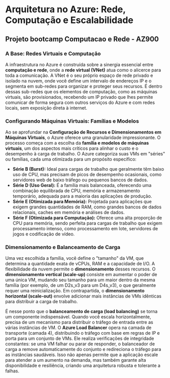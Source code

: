# Arquitetura no Azure: Rede, Computação e Escalabilidade

## Projeto bootcamp Computacao e Rede - AZ900

### A Base: Redes Virtuais e Computação

A infraestrutura no Azure é construída sobre a sinergia essencial entre **computação e rede**, onde a **rede virtual (VNet)** atua como o alicerce para toda a comunicação. A VNet é o seu próprio espaço de rede privado e isolado na nuvem, onde você define um intervalo de endereços IP e o segmenta em sub-redes para organizar e proteger seus recursos. É dentro dessas sub-redes que os elementos de computação, como as máquinas virtuais, são provisionados, recebendo um IP privado que lhes permite comunicar de forma segura com outros serviços do Azure e com redes locais, sem exposição direta à internet.

### Configurando Máquinas Virtuais: Famílias e Modelos

Ao se aprofundar na **Configuração de Recursos e Dimensionamentos em Máquinas Virtuais**, o Azure oferece uma granularidade impressionante. O processo começa com a escolha da **família e modelos de máquinas virtuais**, um dos aspectos mais críticos para alinhar o custo e o desempenho à carga de trabalho. O Azure categoriza suas VMs em "séries" ou famílias, cada uma otimizada para um propósito específico:

* **Série B (Burst):** Ideal para cargas de trabalho que geralmente têm baixo uso de CPU, mas precisam de picos de desempenho ocasionais, como servidores web de baixo tráfego ou pequenos bancos de dados.
* **Série D (Uso Geral):** É a família mais balanceada, oferecendo uma combinação equilibrada de CPU, memória e armazenamento temporário, adequada para a maioria das aplicações de produção.
* **Série E (Otimizada para Memória):** Projetada para aplicações que exigem grandes quantidades de RAM, como grandes bancos de dados relacionais, caches em memória e análises de dados.
* **Série F (Otimizada para Computação):** Oferece uma alta proporção de CPU para memória, sendo perfeita para cargas de trabalho que exigem processamento intenso, como processamento em lote, servidores de jogos e codificação de vídeo.

### Dimensionamento e Balanceamento de Carga

Uma vez escolhida a família, você define o "tamanho" da VM, que determina a quantidade exata de vCPUs, RAM e a capacidade de I/O. A flexibilidade da nuvem permite o **dimensionamento** desses recursos. O **dimensionamento vertical (scale-up)** consiste em aumentar o poder de uma única VM, mudando seu tamanho para um maior dentro da mesma família (por exemplo, de um D2s_v3 para um D4s_v3), o que geralmente requer uma reinicialização. Em contrapartida, o **dimensionamento horizontal (scale-out)** envolve adicionar mais instâncias de VMs idênticas para distribuir a carga de trabalho.

É nesse ponto que o **balanceamento de carga (load balancing)** se torna um componente indispensável. Quando você escala horizontalmente, precisa de um mecanismo para distribuir o tráfego de entrada entre as várias instâncias de VM. O **Azure Load Balancer** opera na camada de transporte (camada 4), distribuindo o tráfego com base em regras de IP e porta para um conjunto de VMs. Ele realiza verificações de integridade constantes: se uma VM falhar ou parar de responder, o balanceador de carga a remove automaticamente do conjunto e redireciona o tráfego para as instâncias saudáveis. Isso não apenas permite que a aplicação escale para atender a um aumento na demanda, mas também garante alta disponibilidade e resiliência, criando uma arquitetura robusta e tolerante a falhas.
